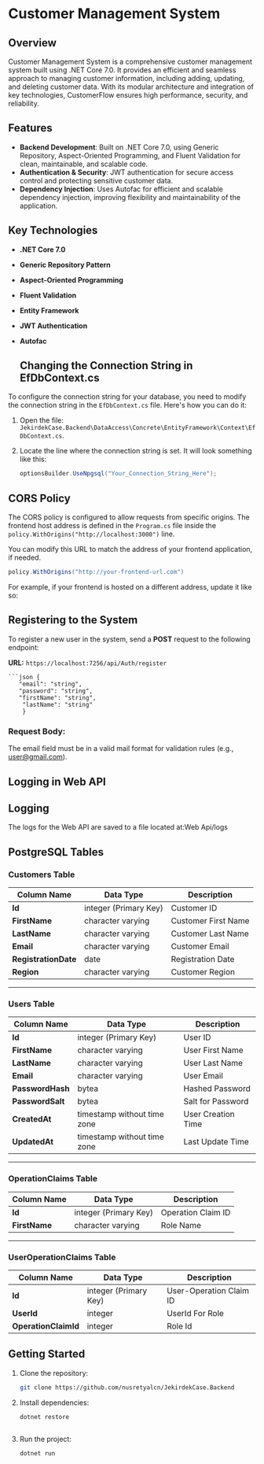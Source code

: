 # Customer Management System

## Overview

Customer Management System is a comprehensive customer management system built using .NET Core 7.0. It provides an efficient and seamless approach to managing customer information, including adding, updating, and deleting customer data. With its modular architecture and integration of key technologies, CustomerFlow ensures high performance, security, and reliability.

## Features

- **Backend Development**: Built on .NET Core 7.0, using Generic Repository, Aspect-Oriented Programming, and Fluent Validation for clean, maintainable, and scalable code.
- **Authentication & Security**: JWT authentication for secure access control and protecting sensitive customer data.
- **Dependency Injection**: Uses Autofac for efficient and scalable dependency injection, improving flexibility and maintainability of the application.

## Key Technologies

- **.NET Core 7.0**
- **Generic Repository Pattern**
- **Aspect-Oriented Programming**
- **Fluent Validation**
- **Entity Framework**
- **JWT Authentication**
- **Autofac**

  ## Changing the Connection String in EfDbContext.cs

To configure the connection string for your database, you need to modify the connection string in the `EfDbContext.cs` file. Here's how you can do it:

1. Open the file: `JekirdekCase.Backend\DataAccess\Concrete\EntityFramework\Context\EfDbContext.cs`.
   
2. Locate the line where the connection string is set. It will look something like this:

   ```csharp
   optionsBuilder.UseNpgsql("Your_Connection_String_Here");

## CORS Policy

The CORS policy is configured to allow requests from specific origins. The frontend host address is defined in the `Program.cs` file inside the `policy.WithOrigins("http://localhost:3000")` line.

You can modify this URL to match the address of your frontend application, if needed. 
   ```csharp
policy.WithOrigins("http://your-frontend-url.com")

   ```      
  
     
           

For example, if your frontend is hosted on a different address, update it like so:




## Registering to the System

To register a new user in the system, send a **POST** request to the following endpoint:

**URL:** `https://localhost:7256/api/Auth/register`

    ```json {
       "email": "string",
       "password": "string",
       "firstName": "string",
        "lastName": "string"
        }   
 

### Request Body:
The email field must be in a valid mail format for validation rules (e.g., user@gmail.com).

## Logging in Web API
## Logging

The logs for the Web API are saved to a file located at:Web Api/logs


## PostgreSQL Tables

### Customers Table

| Column Name        | Data Type          | Description          |
|--------------------|--------------------|----------------------|
| **Id**             | integer (Primary Key) | Customer ID         |
| **FirstName**      | character varying   | Customer First Name  |
| **LastName**       | character varying   | Customer Last Name   |
| **Email**          | character varying   | Customer Email       |
| **RegistrationDate** | date             | Registration Date    |
| **Region**         | character varying   | Customer Region      |

---

### Users Table

| Column Name        | Data Type          | Description          |
|--------------------|--------------------|----------------------|
| **Id**             | integer (Primary Key) | User ID            |
| **FirstName**      | character varying   | User First Name      |
| **LastName**       | character varying   | User Last Name       |
| **Email**          | character varying   | User Email           |
| **PasswordHash**   | bytea              | Hashed Password      |
| **PasswordSalt**   | bytea              | Salt for Password    |
| **CreatedAt**      | timestamp without time zone | User Creation Time |
| **UpdatedAt**      | timestamp without time zone | Last Update Time   |

---

### OperationClaims Table

| Column Name        | Data Type          | Description          |
|--------------------|--------------------|----------------------|
| **Id**             | integer (Primary Key) | Operation Claim ID  |
| **FirstName**      | character varying   | Role Name |

---

### UserOperationClaims Table

| Column Name           | Data Type          | Description          |
|-----------------------|--------------------|----------------------|
| **Id**                | integer (Primary Key) | User-Operation Claim ID |
| **UserId**            | integer            | UserId For Role|
| **OperationClaimId**  | integer            | Role Id |


## Getting Started

1. Clone the repository:
   ```bash
   git clone https://github.com/nusretyalcn/JekirdekCase.Backend
   
2. Install dependencies:
   ```bash
   dotnet restore
 
3. Run the project:
   ```bash
   dotnet run


